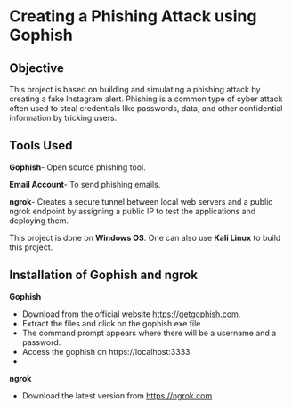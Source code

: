 # Creating a Phishing Attack using Gophish
## Objective
This project is based on building and simulating a phishing attack by creating a fake Instagram alert. Phishing is a common type of cyber attack often used to steal credentials like passwords, data, and other confidential information by tricking users.
## Tools Used
**Gophish**- Open source phishing tool.

**Email Account**- To send phishing emails.

**ngrok**- Creates a secure tunnel between local web servers and a public ngrok endpoint by assigning a public IP to test the applications and deploying them.

This project is done on **Windows OS**. One can also use **Kali Linux** to build this project.

## Installation of Gophish and ngrok
**Gophish**
- Download from the official website https://getgophish.com.
- Extract the files and click on the gophish.exe file.
- The command prompt appears where there will be a username and a password.
- Access the gophish on https://localhost:3333
- 
**ngrok**
- Download the latest version from https://ngrok.com

